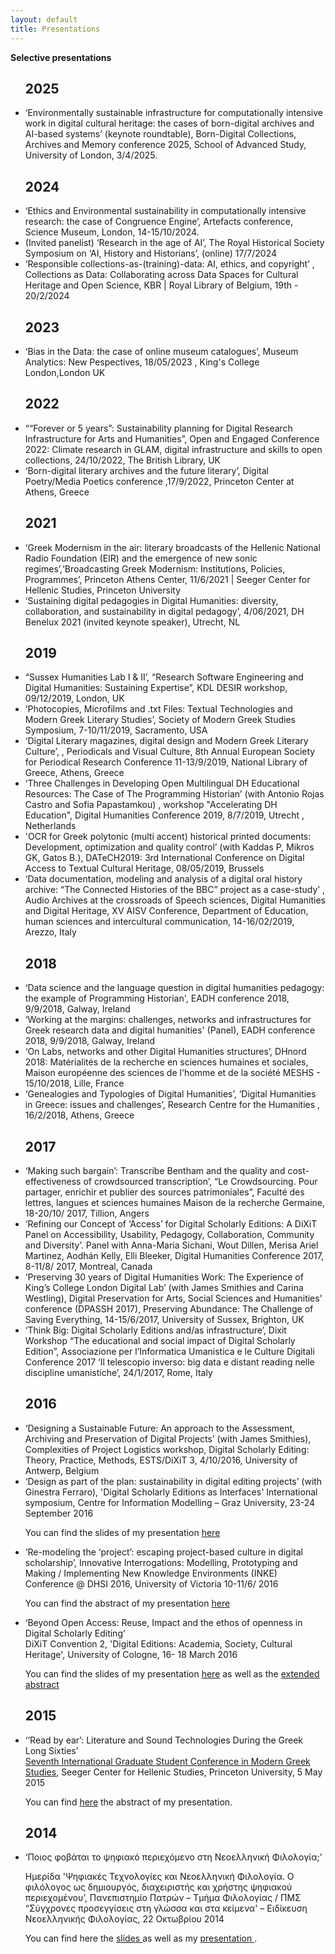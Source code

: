 ```yaml
---
layout: default
title: Presentations
---
```

**Selective presentations**

<ul>

<h2>2025</h2>

<li>‘Environmentally sustainable infrastructure for computationally intensive work in digital cultural heritage: the cases of born-digital archives and AI-based systems’ (keynote roundtable), Born-Digital Collections, Archives and Memory conference 2025, School of Advanced Study, University of London, 3/4/2025.</li>


<h2>2024</h2>
<li> ‘Ethics and Environmental sustainability in computationally intensive research: the case of Congruence Engine’, Artefacts conference, Science Museum, London, 14-15/10/2024.</li>

<li>(Invited panelist) ‘Research in the age of AI’, The Royal Historical Society Symposium on ‘AI, History and Historians’, (online) 17/7/2024 </li>


<li> ‘Responsible collections-as-(training)-data: AI, ethics, and copyright’ , Collections as Data: Collaborating across Data Spaces for Cultural Heritage and Open Science, KBR | Royal Library of Belgium, 19th - 20/2/2024</li>




<h2>2023</h2> 
<li>‘Bias in the Data: the case of online museum catalogues’, Museum Analytics: New Pespectives, 18/05/2023 , King's College London,London UK </li>



<h2>2022</h2>
<li>““Forever or 5 years”: Sustainability planning for Digital Research Infrastructure for Arts and Humanities”, Open and Engaged Conference 2022: Climate research in GLAM, digital infrastructure and skills to open collections, 24/10/2022, The British Library, UK</li>

<li> ‘Born-digital literary archives and the future literary’, Digital Poetry/Media Poetics conference ,17/9/2022, Princeton Center at Athens, Greece </li>




<h2>2021</h2>
<li> ‘Greek Modernism in the air: literary broadcasts of the Hellenic National Radio Foundation (EIR) and the emergence of new sonic regimes’,‘Broadcasting Greek Modernism: Institutions, Policies, Programmes’, Princeton Athens Center, 11/6/2021 | Seeger Center for Hellenic Studies, Princeton University</li>

<li> ‘Sustaining digital pedagogies in Digital Humanities: diversity, collaboration, and sustainability in digital pedagogy’, 4/06/2021, DH Benelux 2021 (invited keynote speaker), Utrecht, NL </li>




<h2>2019</h2>

<li>“Sussex Humanities Lab I & II’, “Research Software Engineering and Digital Humanities: Sustaining Expertise”, KDL DESIR workshop, 09/12/2019, London, UK</li>

<li> ‘Photocopies, Microfilms and .txt Files: Textual Technologies and Modern Greek Literary Studies’, Society of Modern Greek Studies Symposium, 7-10/11/2019, Sacramento, USA</li>

<li> ‘Digital Literary magazines, digital design and Modern Greek Literary Culture’, , Periodicals and Visual Culture, 8th Annual European Society for Periodical Research Conference 11-13/9/2019, National Library of Greece, Athens, Greece </li>

<li> ‘Three Challenges in Developing Open Multilingual DH Educational Resources: The Case of The Programming Historian’ (with  Antonio Rojas Castro and Sofia Papastamkou) , workshop "Accelerating DH Education", Digital Humanities Conference 2019, 8/7/2019, Utrecht , Netherlands</li>

<li> 'OCR for Greek polytonic (multi accent) historical printed documents: Development, optimization and quality control’ (with Kaddas P, Mikros GK, Gatos B.),  DATeCH2019: 3rd International Conference on Digital Access to Textual Cultural Heritage, 08/05/2019, Brussels</li>

<li> ‘Data documentation, modeling and analysis of a digital oral history archive: “The Connected Histories of the BBC” project as a case-study’ , Audio Archives at the crossroads of Speech sciences, Digital Humanities and Digital Heritage, XV AISV Conference, Department of Education, human sciences and intercultural communication, 14-16/02/2019, Arezzo, Italy</li>




<h2>2018</h2>
<li> ‘Data science and the language question in digital humanities pedagogy: the example of Programming Historian', EADH conference 2018,  9/9/2018, Galway, Ireland</li>

<li> ‘Working at the margins: challenges, networks and infrastructures for Greek research data and digital humanities' (Panel), EADH conference 2018,  9/9/2018, Galway, Ireland</li>

<li> ‘On Labs, networks and other Digital Humanities structures’, DHnord 2018: Matérialités de la recherche en sciences humaines et sociales, Maison européenne des sciences de l'homme et de la société MESHS - 15/10/2018, Lille, France</li>

<li> ‘Genealogies and Typologies of Digital Humanities’, ‘Digital Humanities in Greece: issues and challenges’,  Research Centre for the Humanities , 16/2/2018, Athens, Greece</li>




<h2>2017</h2>
<li> ‘Making such bargain’: Transcribe Bentham and the quality and cost- effectiveness of crowdsourced transcription’, “Le Crowdsourcing. Pour partager, enrichir et publier des sources patrimoniales”, Faculté des lettres, langues et sciences humaines Maison de la recherche Germaine, 18-20/10/ 2017, Tillion, Angers</li>

<li> ‘Refining our Concept of ‘Access’ for Digital Scholarly Editions: A DiXiT Panel on Accessibility, Usability, Pedagogy, Collaboration, Community and Diversity’. Panel with Anna-Maria Sichani, Wout Dillen, Merisa Ariel Martinez, Aodhán Kelly, Elli Bleeker, Digital Humanities Conference 2017,  8-11/8/ 2017, Montreal, Canada</li>

<li> ‘Preserving 30 years of Digital Humanities Work: The Experience of King’s College London  Digital Lab’ (with James Smithies and Carina Westling), Digital Preservation for Arts, Social Sciences and Humanities’ conference (DPASSH 2017), Preserving Abundance: The Challenge of Saving Everything, 14-15/6/2017, University of Sussex, Brighton, UK</li>

<li> ‘Think Big: Digital Scholarly Editions and/as infrastructure’, Dixit Workshop “The educational and social impact of Digital Scholarly Edition”, Associazione per l’Informatica Umanistica e le Culture Digitali Conference 2017 ‘Il telescopio inverso: big data e distant reading nelle discipline umanistiche’, 24/1/2017, Rome, Italy</li>




<h2>2016</h2>

<li> ‘Designing a Sustainable Future: An approach to the Assessment, Archiving and Preservation of Digital Projects’ (with James Smithies), Complexities of Project Logistics workshop, Digital Scholarly Editing: Theory, Practice, Methods, ESTS/DiXiT 3, 4/10/2016, University of Antwerp, Belgium </li>

<li> ‘Design as part of the plan: sustainability in digital editing projects’ (with Ginestra Ferraro), 'Digital Scholarly Editions as Interfaces' International symposium, Centre for Information Modelling – Graz University, 23-24 September 2016<br/>

You can find  the slides of my presentation <a href="../images/interfaces.pdf">here</a></li>

<li>‘Re-modeling the ‘project’: escaping project-based culture in digital scholarship’, Innovative Interrogations: Modelling, Prototyping and Making / Implementing New Knowledge Environments (INKE) Conference @ DHSI 2016, University of Victoria
10-11/6/ 2016<br/>

You can find  the abstract of my presentation <a href="../images/remodelingproject.pdf">here</a></li>


<li> ‘Beyond Open Access: Reuse, Impact and the ethos of openness in Digital Scholarly Editing’<br/>
DiXiT Convention 2, 'Digital Editions: Academia, Society, Cultural Heritage', University of Cologne, 16- 18 March 2016<br/>

You can find  the slides of my presentation <a href="../images/beyondoa.pdf">here</a> as well as the <a href="../images/BeyondOA_extended_abstract.pdf">extended abstract</a>
</li>



<h2>2015</h2>
<li> ‘‘Read by ear’: Literature and Sound Technologies During the Greek Long Sixties’ <br/>
<a href="http://www.princeton.edu/%7Ehellenic/GradStudentConf15/">Seventh International Graduate Student Conference in Modern Greek Studies</a>, Seeger Center for Hellenic Studies, Princeton University, 5 May 2015 <br/>

You can find <a href="../images/Sichani-Proposal-PrincetonGradConf.pdf">here</a> the abstract of my presentation.
</li>




<h2>2014</h2>

<li> ‘Ποιος φοβάται το ψηφιακό περιεχόμενο στη Νεοελληνική Φιλολογία;’ <br/>

Ημερίδα 'Ψηφιακές Τεχνολογίες και Νεοελληνική Φιλολογία. Ο φιλόλογος ως δημιουργός, διαχειριστής και χρήστης ψηφιακού περιεχομένου’, Πανεπιστημίο Πατρών – Τμήμα Φιλολογίας / ΠΜΣ “Σύγχρονες προσεγγίσεις στη γλώσσα και στα κείμενα' – Ειδίκευση Νεοελληνικής Φιλολογίας, 22 Οκτωβρίου 2014<br/>

You can find here the <a href="../images/digitalcontent.pdf"> slides </a> as well as my <a href="http://www.lis.upatras.gr/wp-content/uploads/2015/05/dh14_sichani.pdf">presentation </a>.</li>
</ul>
